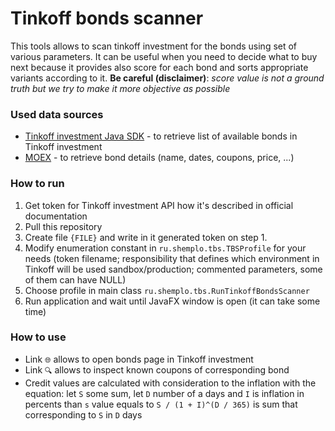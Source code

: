 # Tinkoff bonds scanner
This tools allows to scan tinkoff investment for the bonds using set of various parameters. 
It can be useful when you need to decide what to buy next because it provides also score for 
each bond and sorts appropriate variants according to it. **Be careful (disclaimer)**:
_score value is not a ground truth but we try to make it more objective as possible_

### Used data sources
* [Tinkoff investment Java SDK](https://github.com/TinkoffCreditSystems/invest-openapi-java-sdk) - to retrieve list of available bonds in Tinkoff investment
* [MOEX](https://iss.moex.com/) - to retrieve bond details (name, dates, coupons, price, ...)

### How to run
1. Get token for Tinkoff investment API how it's described in official documentation
2. Pull this repository
3. Create file `{FILE}` and write in it generated token on step 1.
4. Modify enumeration constant in `ru.shemplo.tbs.TBSProfile` for your needs 
(token filename; responsibility that defines which environment in Tinkoff will be used 
sandbox/production; commented parameters, some of them can have NULL)
5. Choose profile in main class `ru.shemplo.tbs.RunTinkoffBondsScanner`
6. Run application and wait until JavaFX window is open (it can take some time)

### How to use
* Link `🌐` allows to open bonds page in Tinkoff investment
* Link `🔍` allows to inspect known coupons of corresponding bond
* Credit values are calculated with consideration to the inflation with the equation: 
let `S` some sum, let `D` number of a days and `I` is inflation in percents than
`s` value equals to `S / (1 + I)^(D / 365)` is sum that corresponding to `S` in `D` days